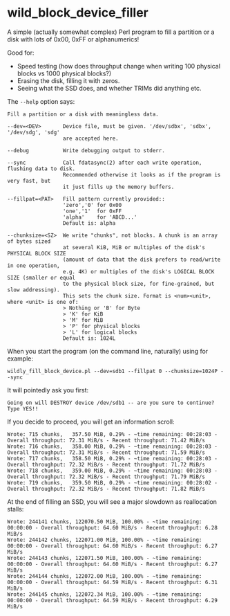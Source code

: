 # wild_block_device_filler

A simple (actually somewhat complex) Perl program to fill a partition or a disk with lots of 0x00, 0xFF or alphanumerics!

Good for:

   * Speed testing (how does throughput change when writing 100 physical blocks vs 1000 physical blocks?)
   * Erasing the disk, filling it with zeros.
   * Seeing what the SSD does, and whether TRIMs did anything etc.

The `--help` option says:

    Fill a partition or a disk with meaningless data.

    --dev=<DEV>       Device file, must be given. '/dev/sdbx', 'sdbx', '/dev/sdg', 'sdg'
                      are accepted here.

    --debug           Write debugging output to stderr.

    --sync            Call fdatasync(2) after each write operation, flushing data to disk. 
                      Recommended otherwise it looks as if the program is very fast, but
                      it just fills up the memory buffers.

    --fillpat=<PAT>   Fill pattern currently provided:: 
                      'zero','0' for 0x00
                      'one','1'  for 0xFF
                      'alpha'    for 'ABCD...'
                      Default is: alpha

    --chunksize=<SZ>  We write "chunks", not blocks. A chunk is an array of bytes sized 
                      at several KiB, MiB or multiples of the disk's PHYSICAL BLOCK SIZE
                      (amount of data that the disk prefers to read/write in one operation,
                      e.g. 4K) or multiples of the disk's LOGICAL BLOCK SIZE (smaller or equal
                      to the physical block size, for fine-grained, but slow addressing).
                      This sets the chunk size. Format is <num><unit>, where <unit> is one of:
                      > Nothing or 'B' for Byte
                      > 'K' for KiB
                      > 'M' for MiB
                      > 'P' for physical blocks
                      > 'L' for logical blocks
                      Default is: 1024L

When you start the program (on the command line, naturally) using for example:

    wildly_fill_block_device.pl --dev=sdb1 --fillpat 0 --chunksize=1024P --sync
   
It will pointedly ask you first:

    Going on will DESTROY device /dev/sdb1 -- are you sure to continue? Type YES!!

If you decide to proceed, you will get an information scroll:

    Wrote: 715 chunks,   357.50 MiB, 0.29% - ~time remaining: 00:28:03 - Overall throughput: 72.31 MiB/s - Recent throughput: 71.42 MiB/s
    Wrote: 716 chunks,   358.00 MiB, 0.29% - ~time remaining: 00:28:03 - Overall throughput: 72.31 MiB/s - Recent throughput: 71.59 MiB/s
    Wrote: 717 chunks,   358.50 MiB, 0.29% - ~time remaining: 00:28:03 - Overall throughput: 72.32 MiB/s - Recent throughput: 71.72 MiB/s
    Wrote: 718 chunks,   359.00 MiB, 0.29% - ~time remaining: 00:28:03 - Overall throughput: 72.32 MiB/s - Recent throughput: 71.79 MiB/s
    Wrote: 719 chunks,   359.50 MiB, 0.29% - ~time remaining: 00:28:02 - Overall throughput: 72.32 MiB/s - Recent throughput: 71.82 MiB/s

At the end of filling an SSD, you will see a major slowdown as reallocation stalls:

    Wrote: 244141 chunks, 122070.50 MiB, 100.00% - ~time remaining: 00:00:00 - Overall throughput: 64.60 MiB/s - Recent throughput: 6.28 MiB/s
    Wrote: 244142 chunks, 122071.00 MiB, 100.00% - ~time remaining: 00:00:00 - Overall throughput: 64.60 MiB/s - Recent throughput: 6.27 MiB/s
    Wrote: 244143 chunks, 122071.50 MiB, 100.00% - ~time remaining: 00:00:00 - Overall throughput: 64.60 MiB/s - Recent throughput: 6.27 MiB/s
    Wrote: 244144 chunks, 122072.00 MiB, 100.00% - ~time remaining: 00:00:00 - Overall throughput: 64.59 MiB/s - Recent throughput: 6.31 MiB/s
    Wrote: 244145 chunks, 122072.34 MiB, 100.00% - ~time remaining: 00:00:00 - Overall throughput: 64.59 MiB/s - Recent throughput: 6.29 MiB/s
